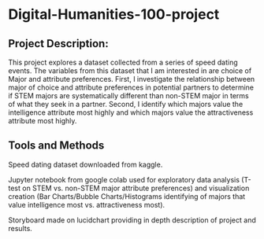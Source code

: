 # Digital-Humanities-100-project
## Project Description:
This project explores a dataset collected from a series of speed dating events.  The variables from this dataset that I am interested in are choice of Major and attribute preferences.  First, I investigate the relationship between major of choice and attribute preferences in potential partners to determine if STEM majors are systematically different than non-STEM major in terms of what they seek in a partner.  Second, I identify which majors value the intelligence attribute most highly and which majors value the attractiveness attribute most highly. 

## Tools and Methods
Speed dating dataset downloaded from kaggle.

Jupyter notebook from google colab used for exploratory data analysis (T-test on STEM vs. non-STEM major attribute preferences) and visualization creation (Bar Charts/Bubble Charts/Histograms identifying of majors that value intelligence most vs. attractiveness most).

Storyboard made on lucidchart providing in depth description of project and results.

